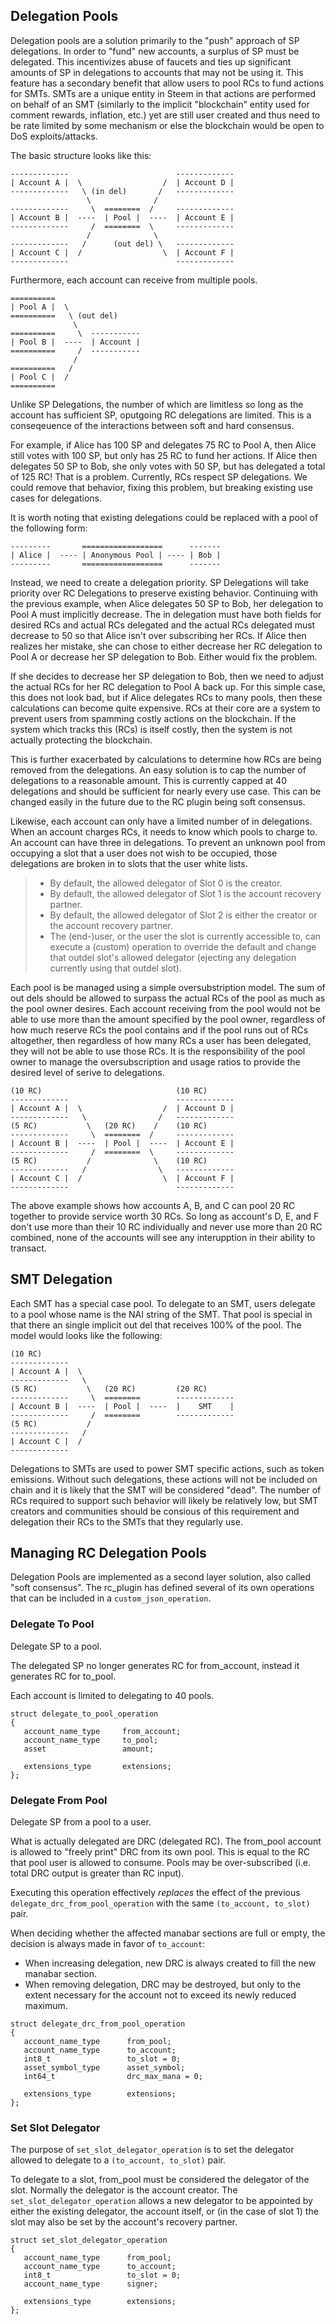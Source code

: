 ## Delegation Pools

Delegation pools are a solution primarily to the "push" approach of SP delegations. In order to "fund" new accounts, a surplus of SP must be delegated. This incentivizes abuse of faucets and ties up significant amounts of SP in delegations to accounts that may not be using it. This feature has a secondary benefit that allow users to pool RCs to fund actions for SMTs. SMTs are a unique entity in Steem in that actions are performed on behalf of an SMT (similarly to the implicit "blockchain" entity used for comment rewards, inflation, etc.) yet are still user created and thus need to be rate limited by some mechanism or else the blockchain would be open to DoS exploits/attacks.

The basic structure looks like this:

```
-------------                        -------------
| Account A |  \                  /  | Account D |
-------------   \ (in del)       /   -------------
                 \              /
-------------     \  ========  /     -------------
| Account B |  ----  | Pool |  ----  | Account E |
-------------     /  ========  \     -------------
                 /              \
-------------   /      (out del) \   -------------
| Account C |  /                  \  | Account F |
-------------                        -------------
```

Furthermore, each account can receive from multiple pools.

```
==========
| Pool A |  \
==========   \ (out del)
              \
==========     \  -----------
| Pool B |  ----  | Account |
==========     /  -----------
              /
==========   /
| Pool C |  /
==========
```

Unlike SP Delegations, the number of which are limitless so long as the account has sufficient SP, oputgoing RC delegations are limited. This is a conseqeuence of the interactions between soft and hard consensus.

For example, if Alice has 100 SP and delegates 75 RC to Pool A, then Alice still votes with 100 SP, but only has 25 RC to fund her actions. If Alice then delegates 50 SP to Bob, she only votes with 50 SP, but has delegated a total of 125 RC! That is a problem. Currently, RCs respect SP delegations. We could remove that behavior, fixing this problem, but breaking existing use cases for delegations.

It is worth noting that existing delegations could be replaced with a pool of the following form:

```
---------       ==================      -------
| Alice |  ---- | Anonymous Pool | ---- | Bob |
---------       ==================      -------
```

Instead, we need to create a delegation priority. SP Delegations will take priority over RC Delegations to preserve existing behavior. Continuing with the previous example, when Alice delegates 50 SP to Bob, her delegation to Pool A must implicitly decrease. The in delegation must have both fields for desired RCs and actual RCs delegated and the actual RCs delegated must decrease to 50 so that Alice isn't over subscribing her RCs. If Alice then realizes her mistake, she can chose to either decrease her RC delegation to Pool A or decrease her SP delegation to Bob. Either would fix the problem.

If she decides to decrease her SP delegation to Bob, then we need to adjust the actual RCs for her RC delegation to Pool A back up. For this simple case, this does not look bad, but if Alice delegates RCs to many pools, then these calculations can become quite expensive. RCs at their core are a system to prevent users from spamming costly actions on the blockchain. If the system which tracks this (RCs) is itself costly, then the system is not actually protecting the blockchain.

This is further exacerbated by calculations to determine how RCs are being removed from the delegations. An easy solution is to cap the number of delegations to a reasonable amount. This is currently capped at 40 delegations and should be sufficient for nearly every use case. This can be changed easily in the future due to the RC plugin being soft consensus.

Likewise, each account can only have a limited number of in delegations. When an account charges RCs, it needs to know which pools to charge to. An account can have three in delegations. To prevent an unknown pool from occupying a slot that a user does not wish to be occupied, those delegations are broken in to slots that the user white lists.

> - By default, the allowed delegator of Slot 0 is the creator.
> - By default, the allowed delegator of Slot 1 is the account recovery partner.
> - By default, the allowed delegator of Slot 2 is either the creator or the account recovery partner.
> - The (end-)user, or the user the slot is currently accessible to, can execute a (custom) operation to override the default and change that outdel slot's allowed delegator (ejecting any delegation currently using that outdel slot).

Each pool is be managed using a simple oversubstription model. The sum of out dels should be allowed to surpass the actual RCs of the pool as much as the pool owner desires. Each account receiving from the pool would not be able to use more than the amount specified by the pool owner, regardless of how much reserve RCs the pool contains and if the pool runs out of RCs altogether, then regardless of how many RCs a user has been delegated, they will not be able to use those RCs. It is the responsibility of the pool owner to manage the oversubscription and usage ratios to provide the desired level of serive to delegations.

```
(10 RC)                              (10 RC)
-------------                        -------------
| Account A |  \                  /  | Account D |
-------------   \                /   -------------
(5 RC)           \   (20 RC)    /    (10 RC)
-------------     \  ========  /     -------------
| Account B |  ----  | Pool |  ----  | Account E |
-------------     /  ========  \     -------------
(5 RC)           /              \    (10 RC)
-------------   /                \   -------------
| Account C |  /                  \  | Account F |
-------------                        -------------
```

The above example shows how accounts A, B, and C can pool 20 RC together to provide service worth 30 RCs. So long as account's D, E, and F don't use more than their 10 RC individually and never use more than 20 RC combined, none of the accounts will see any interupption in their ability to transact.


## SMT Delegation

Each SMT has a special case pool. To delegate to an SMT, users delegate to a pool whose name is the NAI string of the SMT. That pool is special in that there an single implicit out del that receives 100% of the pool. The model would looks like the following:

```
(10 RC)
-------------
| Account A |  \
-------------   \
(5 RC)           \   (20 RC)         (20 RC)
-------------     \  ========        -------------
| Account B |  ----  | Pool |  ----  |    SMT    |
-------------     /  ========        -------------
(5 RC)           /
-------------   /
| Account C |  /
-------------
```

Delegations to SMTs are used to power SMT specific actions, such as token emissions. Without such delegations, these actions will not be included on chain and it is likely that the SMT will be considered "dead". The number of RCs required to support such behavior will likely be relatively low, but SMT creators and communities should be consious of this requirement and delegation their RCs to the SMTs that they regularly use.

## Managing RC Delegation Pools

Delegation Pools are implemented as a second layer solution, also called "soft consensus". The rc_plugin has defined several of its own operations that can be included in a `custom_json_operation`.

### Delegate To Pool

Delegate SP to a pool.

The delegated SP no longer generates RC for from_account, instead it generates RC for to_pool.

Each account is limited to delegating to 40 pools.

```
struct delegate_to_pool_operation
{
   account_name_type     from_account;
   account_name_type     to_pool;
   asset                 amount;

   extensions_type       extensions;
};
```

### Delegate From Pool

Delegate SP from a pool to a user.

What is actually delegated are DRC (delegated RC). The from_pool account is allowed to "freely print" DRC from its own pool.  This is equal to the RC that pool user is allowed to consume. Pools may be over-subscribed (i.e. total DRC output is greater than RC input).

Executing this operation effectively _replaces_ the effect of the previous `delegate_drc_from_pool_operation` with the same `(to_account, to_slot)` pair.

When deciding whether the affected manabar sections are full or empty, the decision is always made in favor of `to_account`:

- When increasing delegation, new DRC is always created to fill the new manabar section.
- When removing delegation, DRC may be destroyed, but only to the extent necessary for the account not to exceed its newly reduced maximum.

```
struct delegate_drc_from_pool_operation
{
   account_name_type      from_pool;
   account_name_type      to_account;
   int8_t                 to_slot = 0;
   asset_symbol_type      asset_symbol;
   int64_t                drc_max_mana = 0;

   extensions_type        extensions;
};
```

### Set Slot Delegator

The purpose of `set_slot_delegator_operation` is to set the delegator allowed to delegate to a `(to_account, to_slot)` pair.

To delegate to a slot, from_pool must be considered the delegator of the slot. Normally the delegator is the account creator. The `set_slot_delegator_operation` allows a new delegator to be appointed by either the existing delegator, the account itself, or (in the case of slot 1) the slot may also be set by the account's recovery partner.

```
struct set_slot_delegator_operation
{
   account_name_type      from_pool;
   account_name_type      to_account;
   int8_t                 to_slot = 0;
   account_name_type      signer;

   extensions_type        extensions;
};
```